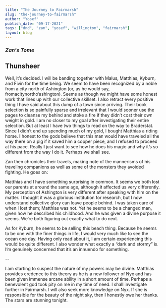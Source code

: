 ```yaml
---
title: "The Journey to Fairmarsh"
slug: "the-journey-to-fairmarsh"
author: "Yosef"
publish_date: "09-17-2021"
tags: ["dnd", "zan", "yosef", "willington", "fairmarsh"] 
layout: blog
---
```


### *Zan's Tome* 

## Thunsheer

Well, it’s decided. I will be banding together with Malus, Matthias, Kyburn, and Fivin for the time being. We seem to have been recognized by a noble from a city north of Ashington (or, as he would say, fromacitynortho’ashington). Seems as though we might have some honest work that lines up with our collective skillset. 
I also retract every positive thing I have said about this dump of a town since arriving. Their book selection is so painfully sparse and irrelevant that I would sooner use the pages to cleanse my behind and stoke a fire if they didn’t cost their own weight in gold. I am no closer to my goal after investigating their entire selection. But at least I have two things to read on the way to Braderstat. Since I didn’t end up spending much of my gold, I bought Matthias a riding horse. I honest to the gods believe that this man would have traveled all the way there on a pig if it saved him a copper piece, and I refused to proceed at his pace. Really I just want to see how he does his magic and why it’s so different from the way I do it. Perhaps we shall see. 

Zan then chronicles their travels, making note of the mannerisms of his traveling companions as well as some of the monsters they avoided fighting. He goes on:

Matthias and I have something surprising in common. It seems we both lost our parents at around the same age, although it affected us very differently. My perception of Ashington is very different after speaking with him on the matter. I thought it was a glorious institution for research, but I now understand collective glory can leave people behind. I was taken care of when I lost them; Matthias was not. Yet he seems to be a changed man, given how he described his childhood.  And he was given a divine purpose it seems. We’re both figuring out exactly what to do next. 

As for Kyburn, he seems to be selling this beach thing. Because he seems to be one with the finer things in life, I would very much like to see the ocean one day. Having only read about it, I am certain experiencing this would be quite different. I also wonder what exactly a “dark and stormy” is. I’m genuinely concerned that it’s an innuendo for something. 

--

I am starting to suspect the nature of my powers may be divine. Matthias provides credence to this theory as he is a new follower of Nyx and has been given immense arcane ability in a short amount of time. Perhaps a benevolent god took pity on me in my time of need. I shall investigate further in Fairmarsh. I will also seek more knowledge on Nyx. If she is responsible for the beauty of the night sky, then I honestly owe her thanks. The stars are stunning tonight.
